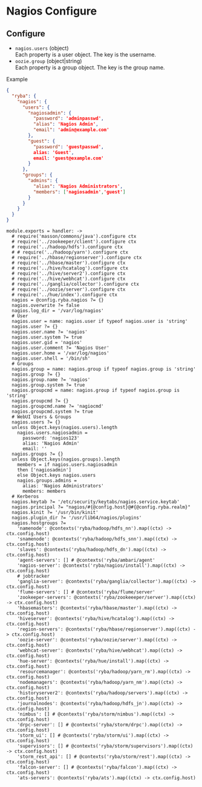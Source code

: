 
# Nagios Configure


## Configure

*   `nagios.users` (object)   
    Each property is a user object. The key is the username.   
*   `oozie.group` (object|string)   
    Each property is a group object. The key is the group name.   

Example

```json
{
  "ryba": {
    "nagios": {
      "users": {
        "nagiosadmin": {
          "password": 'adminpasswd',
          "alias": 'Nagios Admin',
          "email": 'admin@example.com'
        },
        "guest": {
          "password": 'guestpasswd',
          alias: 'Guest',
          email: 'guest@example.com'
        }
      },
      "groups": {
        "admins": {
          "alias": 'Nagios Administrators',
          "members": ['nagiosadmin','guest']
        }
      }
    }
  }
}
```

    module.exports = handler: ->
      # require('masson/commons/java').configure ctx
      # require('../zookeeper/client').configure ctx
      # require('../hadoop/hdfs').configure ctx
      # # require('../hadoop/yarn').configure ctx
      # require('../hbase/regionserver').configure ctx
      # require('../hbase/master').configure ctx
      # require('../hive/hcatalog').configure ctx
      # require('../hive/server2').configure ctx
      # require('../hive/webhcat').configure ctx
      # require('../ganglia/collector').configure ctx
      # require('../oozie/server').configure ctx
      # require('../hue/index').configure ctx
      nagios = @config.ryba.nagios ?= {}
      nagios.overwrite ?= false
      nagios.log_dir = '/var/log/nagios'
      # User
      nagios.user = name: nagios.user if typeof nagios.user is 'string'
      nagios.user ?= {}
      nagios.user.name ?= 'nagios'
      nagios.user.system ?= true
      nagios.user.gid = 'nagios'
      nagios.user.comment ?= 'Nagios User'
      nagios.user.home = '/var/log/nagios'
      nagios.user.shell = '/bin/sh'
      # Groups
      nagios.group = name: nagios.group if typeof nagios.group is 'string'
      nagios.group ?= {}
      nagios.group.name ?= 'nagios'
      nagios.group.system ?= true
      nagios.groupcmd = name: nagios.group if typeof nagios.group is 'string'
      nagios.groupcmd ?= {}
      nagios.groupcmd.name ?= 'nagiocmd'
      nagios.groupcmd.system ?= true      
      # WebUI Users & Groups
      nagios.users ?= {}
      unless Object.keys(nagios.users).length
        nagios.users.nagiosadmin =
          password: 'nagios123'
          alias: 'Nagios Admin'
          email: ''
      nagios.groups ?= {}
      unless Object.keys(nagios.groups).length
        members = if nagios.users.nagiosadmin
        then ['nagiosadmin']
        else Object.keys nagios.users
        nagios.groups.admins =
          alias: 'Nagios Administrators'
          members: members
      # Kerberos
      nagios.keytab ?= '/etc/security/keytabs/nagios.service.keytab'
      nagios.principal ?= "nagios/#{@config.host}@#{@config.ryba.realm}"
      nagios.kinit ?= '/usr/bin/kinit'
      nagios.plugin_dir ?= '/usr/lib64/nagios/plugins'
      nagios.hostgroups ?=
        'namenode': @contexts('ryba/hadoop/hdfs_nn').map((ctx) -> ctx.config.host)
        'snamenode': @contexts('ryba/hadoop/hdfs_snn').map((ctx) -> ctx.config.host)
        'slaves': @contexts('ryba/hadoop/hdfs_dn').map((ctx) -> ctx.config.host)
        'agent-servers': [] # @contexts('ryba/ambari/agent'
        'nagios-server': @contexts('ryba/nagios/install').map((ctx) -> ctx.config.host)
        # jobtracker
        'ganglia-server': @contexts('ryba/ganglia/collector').map((ctx) -> ctx.config.host)
        'flume-servers': [] # @contexts('ryba/flume/server'
        'zookeeper-servers': @contexts('ryba/zookeeeper/server').map((ctx) -> ctx.config.host)
        'hbasemasters': @contexts('ryba/hbase/master').map((ctx) -> ctx.config.host)
        'hiveserver': @contexts('ryba/hive/hcatalog').map((ctx) -> ctx.config.host)
        'region-servers': @contexts('ryba/hbase/regionserver').map((ctx) -> ctx.config.host)
        'oozie-server': @contexts('ryba/oozie/server').map((ctx) -> ctx.config.host)
        'webhcat-server': @contexts('ryba/hive/webhcat').map((ctx) -> ctx.config.host)
        'hue-server': @contexts('ryba/hue/install').map((ctx) -> ctx.config.host)
        'resourcemanager': @contexts('ryba/hadoop/yarn_rm').map((ctx) -> ctx.config.host)
        'nodemanagers': @contexts('ryba/hadoop/yarn_nm').map((ctx) -> ctx.config.host)
        'historyserver2': @contexts('ryba/hadoop/servers').map((ctx) -> ctx.config.host)
        'journalnodes': @contexts('ryba/hadoop/hdfs_jn').map((ctx) -> ctx.config.host)
        'nimbus': [] # @contexts('ryba/storm/nimbus').map((ctx) -> ctx.config.host)
        'drpc-server': [] # @contexts('ryba/storm/drpc').map((ctx) -> ctx.config.host)
        'storm_ui': [] # @contexts('ryba/storm/ui').map((ctx) -> ctx.config.host)
        'supervisors': [] # @contexts('ryba/storm/supervisors').map((ctx) -> ctx.config.host)
        'storm_rest_api': [] # @contexts('ryba/storm/rest').map((ctx) -> ctx.config.host)
        'falcon-server': [] # @contexts('ryba/falcon').map((ctx) -> ctx.config.host)
        'ats-servers': @contexts('ryba/ats').map((ctx) -> ctx.config.host)
